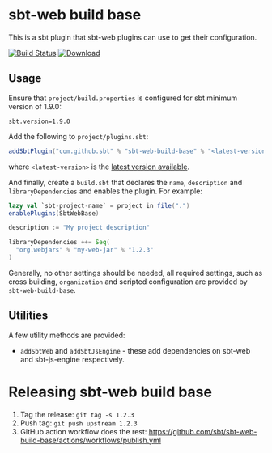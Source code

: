 # sbt-web build base

This is a sbt plugin that sbt-web plugins can use to get their configuration.

[![Build Status](https://travis-ci.org/sbt/sbt-web-build-base.svg?branch=master)](https://travis-ci.org/sbt/sbt-web-build-base) [![Download](https://api.bintray.com/packages/sbt-web/sbt-plugin-releases/sbt-web-build-base/images/download.svg)](https://bintray.com/sbt-web/sbt-plugin-releases/sbt-web-build-base/_latestVersion)

## Usage

Ensure that `project/build.properties` is configured for sbt minimum version of 1.9.0:

```
sbt.version=1.9.0
```

Add the following to `project/plugins.sbt`:

```scala
addSbtPlugin("com.github.sbt" % "sbt-web-build-base" % "<latest-version>")
```

where `<latest-version>` is the [latest version available](https://github.com/sbt/sbt-web-build-base/tags).

And finally, create a `build.sbt` that declares the `name`, `description` and `libraryDependencies` and enables the plugin.  For example:

```scala
lazy val `sbt-project-name` = project in file(".")
enablePlugins(SbtWebBase)

description := "My project description"

libraryDependencies ++= Seq(
  "org.webjars" % "my-web-jar" % "1.2.3"
)
```

Generally, no other settings should be needed, all required settings, such as cross building, `organization` and scripted configuration are provided by `sbt-web-build-base`.

## Utilities

A few utility methods are provided:

* `addSbtWeb` and `addSbtJsEngine` - these add dependencies on sbt-web and sbt-js-engine respectively.

# Releasing sbt-web build base

1. Tag the release: `git tag -s 1.2.3`
1. Push tag: `git push upstream 1.2.3`
1. GitHub action workflow does the rest: https://github.com/sbt/sbt-web-build-base/actions/workflows/publish.yml